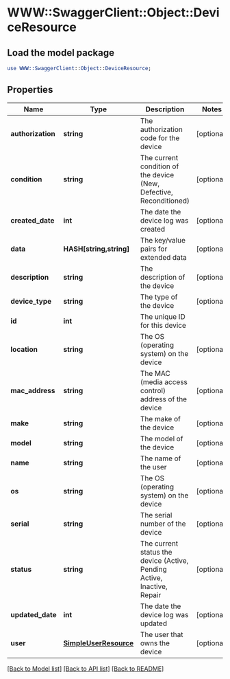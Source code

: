 # WWW::SwaggerClient::Object::DeviceResource

## Load the model package
```perl
use WWW::SwaggerClient::Object::DeviceResource;
```

## Properties
Name | Type | Description | Notes
------------ | ------------- | ------------- | -------------
**authorization** | **string** | The authorization code for the device | [optional] 
**condition** | **string** | The current condition of the device (New, Defective, Reconditioned) | [optional] 
**created_date** | **int** | The date the device log was created | [optional] 
**data** | **HASH[string,string]** | The key/value pairs for extended data | [optional] 
**description** | **string** | The description of the device | [optional] 
**device_type** | **string** | The type of the device | [optional] 
**id** | **int** | The unique ID for this device | 
**location** | **string** | The OS (operating system) on the device | [optional] 
**mac_address** | **string** | The MAC (media access control) address of the device | [optional] 
**make** | **string** | The make of the device | [optional] 
**model** | **string** | The model of the device | [optional] 
**name** | **string** | The name of the user | [optional] 
**os** | **string** | The OS (operating system) on the device | [optional] 
**serial** | **string** | The serial number of the device | [optional] 
**status** | **string** | The current status the device (Active, Pending Active, Inactive, Repair | [optional] 
**updated_date** | **int** | The date the device log was updated | [optional] 
**user** | [**SimpleUserResource**](SimpleUserResource.md) | The user that owns the device | [optional] 

[[Back to Model list]](../README.md#documentation-for-models) [[Back to API list]](../README.md#documentation-for-api-endpoints) [[Back to README]](../README.md)


